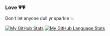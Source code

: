 ### Love 💗💗
 Don't let anyone dull yr sparkle 💥
 
 [![My GitHub Stats](https://github-readme-stats.vercel.app/api/?username=Ankita3107&count_private=true&theme=tokyonight&showicons=true)]()
[![My GitHub Language Stats](https://github-readme-stats.vercel.app/api/top-langs/?username=Ankita3107&langs_count=5&theme=tokyonight)]()



<!--
**Ankita3107/Ankita3107** is a ✨ _special_ ✨ repository because its `README.md` (this file) appears on your GitHub profile.

Here are some ideas to get you started:

- 🔭 I’m currently writing my first book...
- 🌱 I’m currently learning .JavaScript, React, Python, HTML..
- 👯 I’m looking to collaborate on ...
- 🤔 I’m looking for help with ...
- 💬 Ask me about Mail...
- 📫 How to reach me: ...
- 😄 Pronouns: ...
- ⚡ Fun fact: Me a Potterhead...
-->

